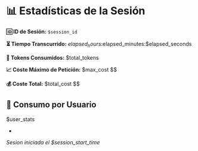 # 📊 Estadísticas de la Sesión

**🆔 ID de Sesión:** `$session_id`

**⏳ Tiempo Transcurrido:** $elapsed_hours:$elapsed_minutes:$elapsed_seconds

**🔢 Tokens Consumidos:** $total_tokens

**📈 Coste Máximo de Petición:** $max_cost $$

**💰 Coste Total:** $total_cost $$


## 👥 Consumo por Usuario
$user_stats

-
*Sesion iniciada el $session_start_time*

